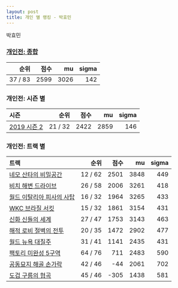 ```yaml
---
layout: post
title: 개인 별 랭킹 - 박효민
---
```


박효민

### [개인전: 종합](../singles-full)

| 순위 | 점수 | mu | sigma |
|---:|---:|---:|---:|
| 37 / 83 | 2599 | 3026 | 142 |

### 개인전: 시즌 별

| 시즌 | 순위 | 점수 | mu | sigma |
|:---|---:|---:|---:|---:|
| [2019 시즌 2](../singles-s2019_2) | 21 / 32 | 2422 | 2859 | 146 |

### 개인전: 트랙 별

| 트랙 | 순위 | 점수 | mu | sigma |
|:---|---:|---:|---:|---:|
| [네모 산타의 비밀공간](../santa) | 12 / 62 | 2501 | 3848 | 449 |
| [비치 해변 드라이브](../haebyun) | 26 / 58 | 2006 | 3261 | 418 |
| [월드 이탈리아 피사의 사탑](../pizza) | 16 / 32 | 1964 | 3265 | 433 |
| [WKC 브라질 서킷](../brazil) | 15 / 32 | 1861 | 3154 | 431 |
| [신화 신들의 세계](../shinsegye) | 27 / 47 | 1753 | 3143 | 463 |
| [해적 로비 절벽의 전투](../lobby) | 20 / 35 | 1472 | 2902 | 477 |
| [월드 뉴욕 대질주](../newyork) | 31 / 41 | 1141 | 2435 | 431 |
| [팩토리 미완성 5구역](../district5) | 64 / 76 | 711 | 2483 | 590 |
| [공동묘지 해골 손가락](../haeson) | 42 / 46 | -44 | 2061 | 702 |
| [도검 구름의 협곡](../hyupgog) | 45 / 46 | -305 | 1438 | 581 |
